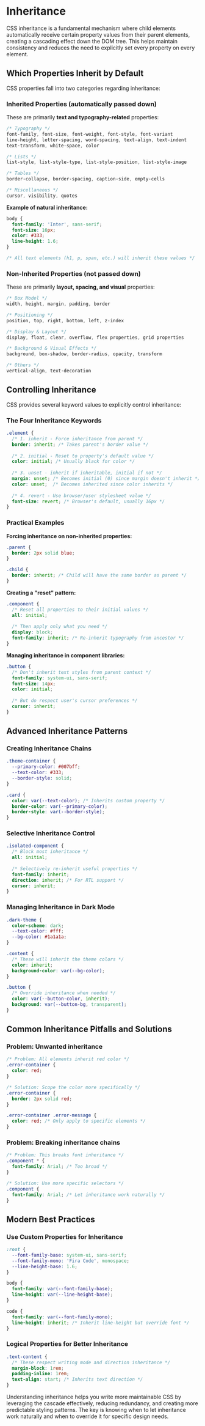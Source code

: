 # Inheritance

CSS inheritance is a fundamental mechanism where child elements automatically receive certain property values from their parent elements, creating a cascading effect down the DOM tree. This helps maintain consistency and reduces the need to explicitly set every property on every element.

## Which Properties Inherit by Default

CSS properties fall into two categories regarding inheritance:

### **Inherited Properties** (automatically passed down)

These are primarily **text and typography-related** properties:

```css
/* Typography */
font-family, font-size, font-weight, font-style, font-variant
line-height, letter-spacing, word-spacing, text-align, text-indent
text-transform, white-space, color

/* Lists */
list-style, list-style-type, list-style-position, list-style-image

/* Tables */
border-collapse, border-spacing, caption-side, empty-cells

/* Miscellaneous */
cursor, visibility, quotes
```

**Example of natural inheritance:**

```css
body {
  font-family: 'Inter', sans-serif;
  font-size: 16px;
  color: #333;
  line-height: 1.6;
}

/* All text elements (h1, p, span, etc.) will inherit these values */
```

### **Non-Inherited Properties** (not passed down)

These are primarily **layout, spacing, and visual** properties:

```css
/* Box Model */
width, height, margin, padding, border

/* Positioning */
position, top, right, bottom, left, z-index

/* Display & Layout */
display, float, clear, overflow, flex properties, grid properties

/* Background & Visual Effects */
background, box-shadow, border-radius, opacity, transform

/* Others */
vertical-align, text-decoration
```

## Controlling Inheritance

CSS provides several keyword values to explicitly control inheritance:

### **The Four Inheritance Keywords**

```css
.element {
  /* 1. inherit - Force inheritance from parent */
  border: inherit; /* Takes parent's border value */
  
  /* 2. initial - Reset to property's default value */
  color: initial; /* Usually black for color */
  
  /* 3. unset - inherit if inheritable, initial if not */
  margin: unset; /* Becomes initial (0) since margin doesn't inherit */
  color: unset;  /* Becomes inherited since color inherits */
  
  /* 4. revert - Use browser/user stylesheet value */
  font-size: revert; /* Browser's default, usually 16px */
}
```

### **Practical Examples**

**Forcing inheritance on non-inherited properties:**

```css
.parent {
  border: 2px solid blue;
}

.child {
  border: inherit; /* Child will have the same border as parent */
}
```

**Creating a "reset" pattern:**

```css
.component {
  /* Reset all properties to their initial values */
  all: initial;
  
  /* Then apply only what you need */
  display: block;
  font-family: inherit; /* Re-inherit typography from ancestor */
}
```

**Managing inheritance in component libraries:**

```css
.button {
  /* Don't inherit text styles from parent context */
  font-family: system-ui, sans-serif;
  font-size: 14px;
  color: initial;
  
  /* But do respect user's cursor preferences */
  cursor: inherit;
}
```

## Advanced Inheritance Patterns

### **Creating Inheritance Chains**

```css
.theme-container {
  --primary-color: #007bff;
  --text-color: #333;
  --border-style: solid;
}

.card {
  color: var(--text-color); /* Inherits custom property */
  border-color: var(--primary-color);
  border-style: var(--border-style);
}
```

### **Selective Inheritance Control**

```css
.isolated-component {
  /* Block most inheritance */
  all: initial;
  
  /* Selectively re-inherit useful properties */
  font-family: inherit;
  direction: inherit; /* For RTL support */
  cursor: inherit;
}
```

### **Managing Inheritance in Dark Mode**

```css
.dark-theme {
  color-scheme: dark;
  --text-color: #fff;
  --bg-color: #1a1a1a;
}

.content {
  /* These will inherit the theme colors */
  color: inherit;
  background-color: var(--bg-color);
}

.button {
  /* Override inheritance when needed */
  color: var(--button-color, inherit);
  background: var(--button-bg, transparent);
}
```

## Common Inheritance Pitfalls and Solutions

### **Problem: Unwanted inheritance**

```css
/* Problem: All elements inherit red color */
.error-container {
  color: red;
}

/* Solution: Scope the color more specifically */
.error-container {
  border: 2px solid red;
}

.error-container .error-message {
  color: red; /* Only apply to specific elements */
}
```

### **Problem: Breaking inheritance chains**

```css
/* Problem: This breaks font inheritance */
.component * {
  font-family: Arial; /* Too broad */
}

/* Solution: Use more specific selectors */
.component {
  font-family: Arial; /* Let inheritance work naturally */
}
```

## Modern Best Practices

### **Use Custom Properties for Inheritance**

```css
:root {
  --font-family-base: system-ui, sans-serif;
  --font-family-mono: 'Fira Code', monospace;
  --line-height-base: 1.6;
}

body {
  font-family: var(--font-family-base);
  line-height: var(--line-height-base);
}

code {
  font-family: var(--font-family-mono);
  line-height: inherit; /* Inherit line-height but override font */
}
```

### **Logical Properties for Better Inheritance**

```css
.text-content {
  /* These respect writing mode and direction inheritance */
  margin-block: 1rem;
  padding-inline: 1rem;
  text-align: start; /* Inherits text direction */
}
```

Understanding inheritance helps you write more maintainable CSS by leveraging the cascade effectively, reducing redundancy, and creating more predictable styling patterns. The key is knowing when to let inheritance work naturally and when to override it for specific design needs.